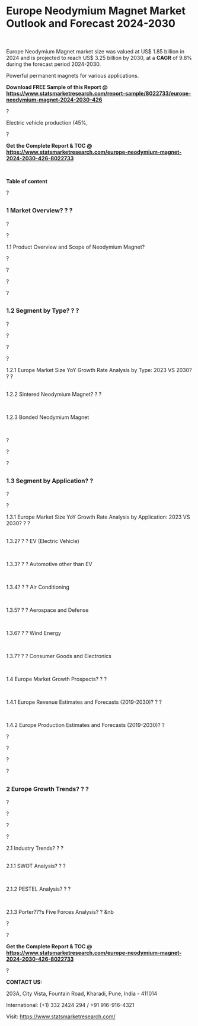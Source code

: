 <h1>Europe Neodymium Magnet Market Outlook and Forecast 2024-2030</h1><br/><p>Europe Neodymium Magnet market size was valued at US$ 1.85 billion in 2024 and is projected to reach US$ 3.25 billion by 2030, at a <strong>CAGR</strong> of 9.8% during the forecast period 2024-2030.</p>
 
 
 
 <p>Powerful permanent magnets for various applications.</p>
 
 
 
 <div><b>Download FREE Sample of this Report @ <a href="https://www.statsmarketresearch.com/download-free-sample/8022733/europe-neodymium-magnet-2024-2030-426">https://www.statsmarketresearch.com/report-sample/8022733/europe-neodymium-magnet-2024-2030-426</a></b></div>
 
 
 
 <p>? </p>
 
 
 
 <p>Electric vehicle production (45%,</p>
 
 
 
 <p>? </p>
 
 
 
 <div><b>Get the Complete Report & TOC @ <a href="https://www.statsmarketresearch.com/europe-neodymium-magnet-2024-2030-426-8022733">https://www.statsmarketresearch.com/europe-neodymium-magnet-2024-2030-426-8022733</a></b></div>
 
 
 
 <p><br />
 
 <b>Table of content</b></p>
 
 
 
 <p>? </p>
 
 
 
 <h2><span style="font-size:16px"><strong>1 Market Overview? ? ? </strong></span></h2>
 
 
 
 <p>? </p>
 
 
 
 <p>? </p>
 
 
 
 <p>1.1 Product Overview and Scope of Neodymium Magnet? </p>
 
 
 
 <p>? </p>
 
 
 
 <p>? </p>
 
 
 
 <p>? </p>
 
 
 
 <p>? </p>
 
 
 
 <h2><strong><span style="font-size:16px">1.2 Segment by Type? ? ? </span></strong></h2>
 
 
 
 <p>? </p>
 
 
 
 <p>? </p>
 
 
 
 <p>? </p>
 
 
 
 <p>? </p>
 
 
 
 <p>1.2.1 Europe Market Size YoY Growth Rate Analysis by Type: 2023 VS 2030? ? ? <br />
 
 <br />
 
 1.2.2 Sintered Neodymium Magnet? ? ? <br />
 
 <br />
 
 1.2.3 Bonded Neodymium Magnet<br />
 
 <br />
 
 ? </p>
 
 
 
 <p>? </p>
 
 
 
 <p>? </p>
 
 
 
 <h2><span style="font-size:16px"><strong>1.3 Segment by Application? ? </strong></span></h2>
 
 
 
 <p>? </p>
 
 
 
 <p>? </p>
 
 
 
 <p>1.3.1 Europe Market Size YoY Growth Rate Analysis by Application: 2023 VS 2030? ? ? <br />
 
 <br />
 
 1.3.2? ? ? EV (Electric Vehicle)<br />
 
 <br />
 
 1.3.3? ? ? Automotive other than EV<br />
 
 <br />
 
 1.3.4? ? ? Air Conditioning<br />
 
 <br />
 
 1.3.5? ? ? Aerospace and Defense<br />
 
 <br />
 
 1.3.6? ? ? Wind Energy<br />
 
 <br />
 
 1.3.7? ? ? Consumer Goods and Electronics<br />
 
 <br />
 
 1.4 Europe Market Growth Prospects? ? ? <br />
 
 <br />
 
 1.4.1 Europe Revenue Estimates and Forecasts (2019-2030)? ? ? <br />
 
 <br />
 
 1.4.2 Europe Production Estimates and Forecasts (2019-2030)? ? </p>
 
 
 
 <p>? </p>
 
 
 
 <p>? </p>
 
 
 
 <p>? </p>
 
 
 
 <p>? </p>
 
 
 
 <h2><span style="font-size:16px"><strong>2 Europe Growth Trends? ? ? </strong></span></h2>
 
 
 
 <p>? </p>
 
 
 
 <p>? </p>
 
 
 
 <p>? </p>
 
 
 
 <p>? </p>
 
 
 
 <p>2.1 Industry Trends? ? ? <br />
 
 <br />
 
 2.1.1 SWOT Analysis? ? ? <br />
 
 <br />
 
 2.1.2 PESTEL Analysis? ? ? <br />
 
 <br />
 
 2.1.3 Porter???s Five Forces Analysis? ? &nb</p>
 
 
 
 <p>? </p>
 
 
 
 <p>? </p>
 
 
 
 <div><b>Get the Complete Report & TOC @ <a href="https://www.statsmarketresearch.com/europe-neodymium-magnet-2024-2030-426-8022733">https://www.statsmarketresearch.com/europe-neodymium-magnet-2024-2030-426-8022733</a></b></div>
 
 
 
 <p>? </p>
 
 
 
 <p><b>CONTACT US:</b><br />
 
 203A, City Vista, Fountain Road, Kharadi, Pune, India - 411014<br />
 
 International: (+1) 332 2424 294 / +91 916-916-4321<br />
 
 Visit: <a href="https://www.statsmarketresearch.com/">https://www.statsmarketresearch.com/</a></p>